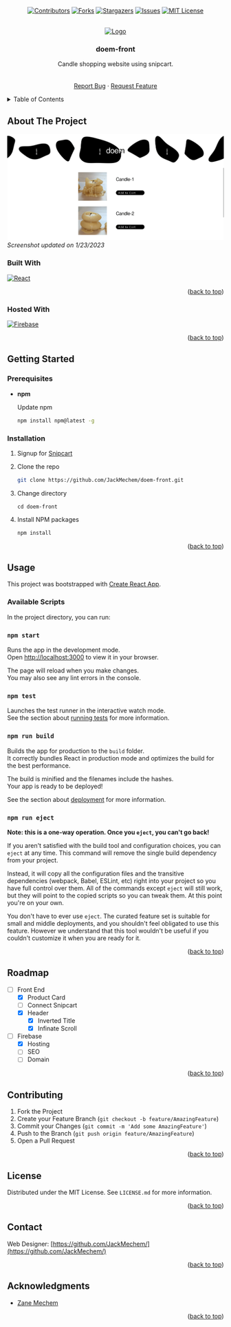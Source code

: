 <!-- Improved compatibility of back to top link: See: https://github.com/othneildrew/Best-README-Template/pull/73 -->
<a name="readme-top"></a>
<!--
*** Thanks for checking out the Best-README-Template. If you have a suggestion
*** that would make this better, please fork the repo and create a pull request
*** or simply open an issue with the tag "enhancement".
*** Don't forget to give the project a star!
*** Thanks again! Now go create something AMAZING! :D
-->



<!-- PROJECT SHIELDS -->
<!--
*** I'm using markdown "reference style" links for readability.
*** Reference links are enclosed in brackets [ ] instead of parentheses ( ).
*** See the bottom of this document for the declaration of the reference variables
*** for contributors-url, forks-url, etc. This is an optional, concise syntax you may use.
*** https://www.markdownguide.org/basic-syntax/#reference-style-links
-->
<div align="center">

[![Contributors][contributors-shield]][contributors-url]
[![Forks][forks-shield]][forks-url]
[![Stargazers][stars-shield]][stars-url]
[![Issues][issues-shield]][issues-url]
[![MIT License][license-shield]][license-url]

</div>


<!-- PROJECT LOGO -->
<br />
<div align="center">
  <a href="https://github.com/JackMechem/doem-front">
    <img src="images/logo.jpg" alt="Logo" width="200" height="200">
  </a>

<h3 align="center">doem-front</h3>

  <p align="center">
    Candle shopping website using snipcart.
    <br />
    <br />
    <br />
    <a href="https://github.com/JackMechem/doem-front/issues">Report Bug</a>
    ·
    <a href="https://github.com/JackMechem/doem-front/issues">Request Feature</a>
  </p>
</div>



<!-- TABLE OF CONTENTS -->
<details>
  <summary>Table of Contents</summary>
  <ol>
    <li>
      <a href="#about-the-project">About The Project</a>
      <ul>
        <li><a href="#built-with">Built With</a></li>
        <li><a href="#hosted-with">Hosted With</a></li>
      </ul>
    </li>
    <li>
      <a href="#getting-started">Getting Started</a>
      <ul>
        <li><a href="#prerequisites">Prerequisites</a></li>
        <li><a href="#installation">Installation</a></li>
      </ul>
    </li>
    <li><a href="#usage">Usage</a></li>
    <li><a href="#roadmap">Roadmap</a></li>
    <li><a href="#contributing">Contributing</a></li>
    <li><a href="#license">License</a></li>
    <li><a href="#contact">Contact</a></li>
    <li><a href="#acknowledgments">Acknowledgments</a></li>
  </ol>
</details>



<!-- ABOUT THE PROJECT -->
## About The Project

[![Product Name Screen Shot][product-screenshot]](https://doem-products.web.app)
*Screenshot updated on 1/23/2023*


### Built With 
[![React][React.js]][React-url]

<p align="right">(<a href="#readme-top">back to top</a>)</p>

### Hosted With

[![Firebase](https://img.shields.io/badge/firebase-%23039BE5.svg?style=for-the-badge&logo=firebase)](https://firebase.google.com/)

<p align="right">(<a href="#readme-top">back to top</a>)</p>

<!-- GETTING STARTED -->
## Getting Started

### Prerequisites

- **npm**

  Update npm
  ```sh
  npm install npm@latest -g
  ```

### Installation

1. Signup for [Snipcart](https://snipcart.com/)

2. Clone the repo
   ```sh
   git clone https://github.com/JackMechem/doem-front.git
   ```
3. Change directory
   ```
   cd doem-front
   ```
4. Install NPM packages
   ```sh
   npm install
   ```

<p align="right">(<a href="#readme-top">back to top</a>)</p>



<!-- USAGE EXAMPLES -->
## Usage

This project was bootstrapped with [Create React App](https://github.com/facebook/create-react-app).

### Available Scripts

In the project directory, you can run:

### `npm start`

Runs the app in the development mode.\
Open [http://localhost:3000](http://localhost:3000) to view it in your browser.

The page will reload when you make changes.\
You may also see any lint errors in the console.

### `npm test`

Launches the test runner in the interactive watch mode.\
See the section about [running tests](https://facebook.github.io/create-react-app/docs/running-tests) for more information.

### `npm run build`

Builds the app for production to the `build` folder.\
It correctly bundles React in production mode and optimizes the build for the best performance.

The build is minified and the filenames include the hashes.\
Your app is ready to be deployed!

See the section about [deployment](https://facebook.github.io/create-react-app/docs/deployment) for more information.

### `npm run eject`

**Note: this is a one-way operation. Once you `eject`, you can't go back!**

If you aren't satisfied with the build tool and configuration choices, you can `eject` at any time. This command will remove the single build dependency from your project.

Instead, it will copy all the configuration files and the transitive dependencies (webpack, Babel, ESLint, etc) right into your project so you have full control over them. All of the commands except `eject` will still work, but they will point to the copied scripts so you can tweak them. At this point you're on your own.

You don't have to ever use `eject`. The curated feature set is suitable for small and middle deployments, and you shouldn't feel obligated to use this feature. However we understand that this tool wouldn't be useful if you couldn't customize it when you are ready for it.


<p align="right">(<a href="#readme-top">back to top</a>)</p>



<!-- ROADMAP -->
## Roadmap

- [ ] Front End
  - [x] Product Card
  - [ ] Connect Snipcart
  - [x] Header
    - [x] Inverted Title
    - [x] Infinate Scroll
- [ ] Firebase
  - [x] Hosting
  - [ ] SEO
  - [ ] Domain

<p align="right">(<a href="#readme-top">back to top</a>)</p>



<!-- CONTRIBUTING -->
## Contributing

1. Fork the Project
2. Create your Feature Branch (`git checkout -b feature/AmazingFeature`)
3. Commit your Changes (`git commit -m 'Add some AmazingFeature'`)
4. Push to the Branch (`git push origin feature/AmazingFeature`)
5. Open a Pull Request

<p align="right">(<a href="#readme-top">back to top</a>)</p>



<!-- LICENSE -->
## License

Distributed under the MIT License. See `LICENSE.md` for more information.

<p align="right">(<a href="#readme-top">back to top</a>)</p>



<!-- CONTACT -->
## Contact

Web Designer: [https://github.com/JackMechem/](https://github.com/JackMechem/)

<p align="right">(<a href="#readme-top">back to top</a>)</p>



<!-- ACKNOWLEDGMENTS -->
## Acknowledgments

* [Zane Mechem](https://zanemechem.com)
<!--
* []()
* []() 
 -->

<p align="right">(<a href="#readme-top">back to top</a>)</p>



<!-- MARKDOWN LINKS & IMAGES -->
<!-- https://www.markdownguide.org/basic-syntax/#reference-style-links -->
[contributors-shield]: https://img.shields.io/github/contributors/JackMechem/doem-front.svg?style=for-the-badge
[contributors-url]: https://github.com/JackMechem/doem-front/graphs/contributors
[forks-shield]: https://img.shields.io/github/forks/JackMechem/doem-front.svg?style=for-the-badge
[forks-url]: https://github.com/JackMechem/doem-front/network/members
[stars-shield]: https://img.shields.io/github/stars/JackMechem/doem-front.svg?style=for-the-badge
[stars-url]: https://github.com/JackMechem/doem-front/stargazers
[issues-shield]: https://img.shields.io/github/issues/JackMechem/doem-front.svg?style=for-the-badge
[issues-url]: https://github.com/JackMechem/doem-front/issues
[license-shield]: https://img.shields.io/github/license/JackMechem/doem-front.svg?style=for-the-badge
[license-url]: https://github.com/JackMechem/doem-front/blob/main/LICENSE.md
[product-screenshot]: images/demo.gif
[React.js]: https://img.shields.io/badge/React-20232A?style=for-the-badge&logo=react&logoColor=61DAFB
[React-url]: https://reactjs.org/
